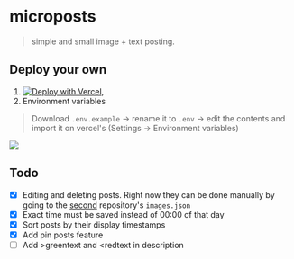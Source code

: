 # microposts
> simple and small image + text posting.

## Deploy your own
1. [![Deploy with Vercel](https://vercel.com/button)](https://vercel.com/new/clone?repository-url=https://github.com/sortalost/microposts),
2. Environment variables
> Download `.env.example` -> rename it to `.env` -> edit the contents and import it on vercel's (Settings -> Environment variables)

![](https://github.com/user-attachments/assets/01053861-abca-4ad8-abea-a3088c72e1c7)

## Todo
- [x] Editing and deleting posts. Right now they can be done manually by going to the [second](https://github.com/sortalost/microposts-storage) repository's `images.json`
- [x] Exact time must be saved instead of 00:00 of that day
- [x] Sort posts by their display timestamps
- [x] Add pin posts feature
- [ ] Add >greentext and \<redtext in description
